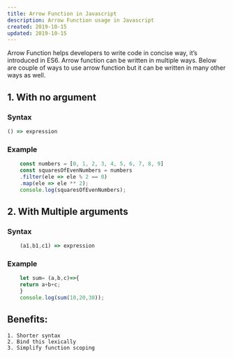 ```yaml
---
title: Arrow Function in Javascript
description: Arrow Function usage in Javascript
created: 2019-10-15
updated: 2019-10-15
---
```


Arrow Function helps developers to write code in concise way, it’s introduced in ES6.
Arrow function can be written in multiple ways. Below are couple of ways to use arrow function but it can be written in many other ways as well. 

## 1. With no argument

### Syntax
```javascript
() => expression
```

### Example
```javascript
    const numbers = [0, 1, 2, 3, 4, 5, 6, 7, 8, 9]
    const squaresOfEvenNumbers = numbers
    .filter(ele => ele % 2 == 0)
    .map(ele => ele ** 2);
    console.log(squaresOfEvenNumbers);
```

## 2. With Multiple arguments

### Syntax
```javascript    
    (a1,b1,c1) => expression
```

### Example
```javascript    
    let sum= (a,b,c)=>{
    return a+b+c;
    }
    console.log(sum(10,20,30));
```

## Benefits:
    1. Shorter syntax
    2. Bind this lexically
    3. Simplify function scoping
